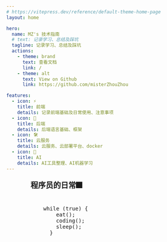 ```yaml
---
# https://vitepress.dev/reference/default-theme-home-page
layout: home

hero:
  name: MZ's 技术指南
  # text: 记录学习、总结及踩坑
  tagline: 记录学习、总结及踩坑
  actions:
    - theme: brand
      text: 查看文档
      link: /
    - theme: alt
      text: View on Github
      link: https://github.com/misterZhouZhou

features:
  - icon: ⚡️
    title: 前端
    details: 记录前端基础及日常使用、注意事项
  - icon: 🖖
    title: 后端
    details: 后端语言基础、框架
  - icon: 🛠️
    title: 云服务
    details: 云服务、云部署平台、docker
  - icon: 🤖
    title: AI
    details: AI工具整理、AI机器学习
---
```


<div class="codeContainer">
  <h3>程序员的日常🎆</h3>
  <div class="coding VPFeatures">
    <pre>
    while (true) {
        eat();
        coding();
        sleep();
      }
    </pre>
  </div>
</div>

<style scoped>
  h3 {
    font-size: 20px;
    font-weight: bold;
    margin: 20px 0;
  }
  .coding {
    border-radius: 8px;
    margin: 16px 0 0 0;
    position: relative;
    background-color: var(--vp-code-block-bg);
    overflow-x: auto;
    transition: background-color .5s;
  }
  .coding > pre {
    margin: 0;
    padding-top: 20px;
    line-height: var(--vp-code-line-height);
    font-size: var(--vp-code-font-size);
    color: var(--vp-code-block-color);
    transition: color .5s;
  }
  .codeContainer {
    padding: 0 24px;
    max-width: 1287px;
  }
  @media screen and (min-width: 640px) {
    .codeContainer {
      padding: 0 48px;
    }
  }
  @media screen and (min-width: 960px) {
    .codeContainer {
      padding: 0 64px;
      margin: 0 auto;
    }
  }
</style>